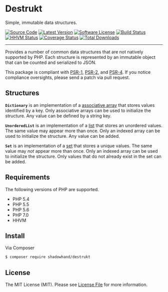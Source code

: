 # Destrukt

Simple, immutable data structures.

[![Source Code](http://img.shields.io/badge/source-shadowhand/destrukt.svg?style=flat-square)](https://github.com/shadowhand/destrukt)
[![Latest Version](https://img.shields.io/github/release/shadowhand/destrukt.svg?style=flat-square)](https://github.com/shadowhand/destrukt/releases)
[![Software License](https://img.shields.io/badge/license-MIT-brightgreen.svg?style=flat-square)](https://github.com/shadowhand/destrukt/blob/master/LICENSE)
[![Build Status](https://img.shields.io/travis/shadowhand/destrukt/master.svg?style=flat-square)](https://travis-ci.org/shadowhand/destrukt)
[![HHVM Status](https://img.shields.io/hhvm/shadowhand/destrukt.svg?style=flat-square)](http://hhvm.h4cc.de/package/shadowhand/destrukt)
[![Coverage Status](https://img.shields.io/coveralls/shadowhand/destrukt/master.svg?style=flat-square)](https://coveralls.io/r/shadowhand/destrukt?branch=master)
[![Total Downloads](https://img.shields.io/packagist/dt/shadowhand/destrukt.svg?style=flat-square)](https://packagist.org/packages/shadowhand/destrukt)

---

Provides a number of common data structures that are not natively supported by PHP.
Each structure is represented by an immutable object that can be counted and
serialized to JSON.

This package is compliant with [PSR-1][], [PSR-2][], and [PSR-4][]. If you notice
compliance oversights, please send a patch via pull request.

[PSR-1]: https://github.com/php-fig/fig-standards/blob/master/accepted/PSR-1-basic-coding-standard.md
[PSR-2]: https://github.com/php-fig/fig-standards/blob/master/accepted/PSR-2-coding-style-guide.md
[PSR-4]: https://github.com/php-fig/fig-standards/blob/master/accepted/PSR-4-autoloader.md

## Structures

**`Dictionary`** is an implementation of a [associative array][wiki-dict] that
stores values identified by a key. Only associative arrays can be used to
initialize the structure. Any value can be defined by a string key.

**`UnorderedList`** is an implementation of a [list][wiki-list] that stores an
unordered values. The same value may appear more than once. Only an indexed array
can be used to initialize the structure. Any value can be added.

**`Set`** is an implementation of a [set][wiki-set] that stores a unique values.
The same value may *not* appear more than once. Only an indexed array can be used
to initialize the structure. Only values that do not already exist in the set can
be added.

[wiki-dict]: https://en.wikipedia.org/wiki/Associative_array
[wiki-list]: https://en.wikipedia.org/wiki/List_(abstract_data_type)
[wiki-set]: https://en.wikipedia.org/wiki/Set_(abstract_data_type)

## Requirements

The following versions of PHP are supported.

* PHP 5.4
* PHP 5.5
* PHP 5.6
* PHP 7.0
* HHVM

## Install

Via Composer

```bash
$ composer require shadowhand/destrukt
```

## License

The MIT License (MIT). Please see [License File](LICENSE) for more information.
